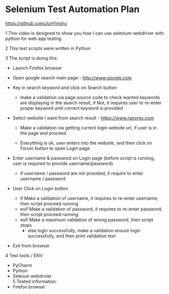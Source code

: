 # Selenium Test Automation Plan
https://github.com/JunYinghu

1 This video is designed to show you how I can use selenium webdriver with python for web app testing

2 This test scripts were written in Python

3 The script is doing this:
   - Launch Firefox browser
   - Open google search main page - http://www.google.com
   - Key in search keyword and click on Search button
      - make a validation via page source code to check wanted keywords are displaying in the search result,  if Not, it requires user to re-enter proper keyword until correct keyword is provided

   - Select website I want from search result - https://www.ranorex.com
     - Make a validation via getting current login website url, if user is in the page and proceed

     - Everything is ok, user enters into the website, and then click on Forum button to open Login page
   
   - Enter username & password on Login page (before script is running, user is required to provide username/password)
     	- if username / password are not provided, it require to enter username / password 
   
   - User Click on Login button
    	- if Make a validation of username, it requires to re-enter username, then script proceed running
    	- esif Make a validation of password, it requires to re-enter password, then script proceed running
      - esif Make a maximum validation of wrong password, then script stops
     	- else login successfully, make a validation ensure login successfully, and then print validation text

   - Exit from browser    

4 Test tools / ENV
   - PyCharm
   - Python
   - Seleium webdrvier      
5 Tested information:
   - Firefox browser   
   
   
   
